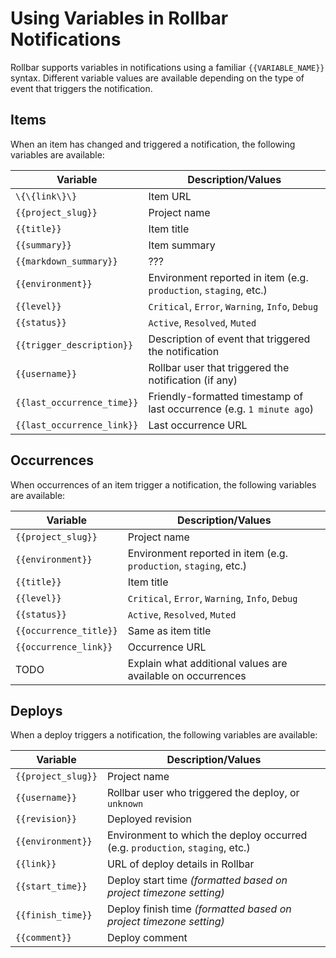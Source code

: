 # Using Variables in Rollbar Notifications

Rollbar supports variables in notifications using a familiar ```{{VARIABLE_NAME}}``` syntax.  Different variable values are available depending on the type of event that triggers the notification.

## Items
When an item has changed and triggered a notification, the following variables are available:

Variable | Description/Values
---------| ------------
`\{\{link\}\}` | Item URL
```{{project_slug}}``` | Project name
```{{title}}``` | Item title
```{{summary}}```| Item summary
```{{markdown_summary}}``` | ???
```{{environment}}``` | Environment reported in item (e.g. ```production```, ```staging```, etc.)
```{{level}}``` | ```Critical```, ```Error```, ```Warning```, ```Info```, ```Debug```
```{{status}}``` | ```Active```, ```Resolved```, ```Muted```
```{{trigger_description}}``` | Description of event that triggered the notification
```{{username}}``` | Rollbar user that triggered the notification (if any)
```{{last_occurrence_time}}``` | Friendly-formatted timestamp of last occurrence (e.g. ```1 minute ago```)
```{{last_occurrence_link}}``` | Last occurrence URL

## Occurrences
When occurrences of an item trigger a notification, the following variables are available:

Variable | Description/Values
---------| ------------
```{{project_slug}}``` | Project name
```{{environment}}``` | Environment reported in item (e.g. ```production```, ```staging```, etc.)
```{{title}}```| Item title
```{{level}}``` | ```Critical```, ```Error```, ```Warning```, ```Info```, ```Debug```
```{{status}}``` | ```Active```, ```Resolved```, ```Muted```
```{{occurrence_title}}``` | Same as item title
```{{occurrence_link}}``` | Occurrence URL
TODO | Explain what additional values are available on occurrences

## Deploys
When a deploy triggers a notification, the following variables are available:

Variable | Description/Values
---------| ------------
```{{project_slug}}``` | Project name
```{{username}}``` | Rollbar user who triggered the deploy, or ```unknown```
```{{revision}}``` | Deployed revision
```{{environment}}``` | Environment to which the deploy occurred (e.g. ```production```, ```staging```, etc.)
```{{link}}``` | URL of deploy details in Rollbar
```{{start_time}}``` | Deploy start time _(formatted based on project timezone setting)_
```{{finish_time}}```| Deploy finish time _(formatted based on project timezone setting)_
```{{comment}}``` | Deploy comment
